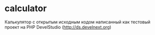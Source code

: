 # calculator
Калькулятор с открытым исходным кодом написанный как тестовый проект на PHP DevelStudio (http://ds.develnext.org)
